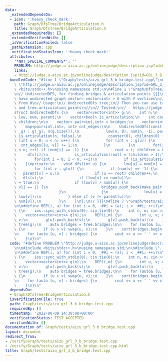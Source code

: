 ```yaml
---
data:
  _extendedDependsOn:
  - icon: ':heavy_check_mark:'
    path: Graph/DfsTree/BridgeArticulation.h
    title: Graph/DfsTree/BridgeArticulation.h
  _extendedRequiredBy: []
  _extendedVerifiedWith: []
  _isVerificationFailed: false
  _pathExtension: cpp
  _verificationStatusIcon: ':heavy_check_mark:'
  attributes:
    '*NOT_SPECIAL_COMMENTS*': ''
    PROBLEM: http://judge.u-aizu.ac.jp/onlinejudge/description.jsp?id=GRL_3_B
    links:
    - http://judge.u-aizu.ac.jp/onlinejudge/description.jsp?id=GRL_3_B
  bundledCode: "#line 1 \"Graph/tests/aizu_grl_3_b_bridge.test.cpp\"\n#define PROBLEM\
    \ \"http://judge.u-aizu.ac.jp/onlinejudge/description.jsp?id=GRL_3_B\"\n\n#include\
    \ <bits/stdc++.h>\nusing namespace std;\n\n#line 1 \"Graph/DfsTree/BridgeArticulation.h\"\
    \n// UndirectedDFS, for finding bridges & articulation points {{{\n// Assume already\
    \ have undirected graph vector< vector<int> > G with V vertices\n// Vertex index\
    \ from 0\n// Usage:\n// UndirectedDfs tree;\n// Then you can use tree.bridges\
    \ and tree.articulation_points\n//\n// Tested:\n// - https://judge.yosupo.jp/problem/two_edge_connected_components\n\
    struct UndirectedDfs {\n    vector<vector<int>> g;\n    int n;\n    vector<int>\
    \ low, num, parent;\n    vector<bool> is_articulation;\n    int counter, root,\
    \ children;\n\n    vector< pair<int,int> > bridges;\n    vector<int> articulation_points;\n\
    \    map<pair<int,int>, int> cnt_edges;\n\n    UndirectedDfs(const vector<vector<int>>&\
    \ _g) : g(_g), n(g.size()),\n            low(n, 0), num(n, -1), parent(n, 0),\
    \ is_articulation(n, false),\n            counter(0), children(0) {\n        for\
    \ (int u = 0; u < n; u++) {\n            for (int v : g[u]) {\n              \
    \  cnt_edges[{u, v}] += 1;\n            }\n        }\n        for(int i = 0; i\
    \ < n; ++i) if (num[i] == -1) {\n            root = i; children = 0;\n       \
    \     dfs(i);\n            is_articulation[root] = (children > 1);\n        }\n\
    \        for(int i = 0; i < n; ++i)\n            if (is_articulation[i]) articulation_points.push_back(i);\n\
    \    }\nprivate:\n    void dfs(int u) {\n        low[u] = num[u] = counter++;\n\
    \        for (int v : g[u]) {\n            if (num[v] == -1) {\n             \
    \   parent[v] = u;\n                if (u == root) children++;\n             \
    \   dfs(v);\n                if (low[v] >= num[u])\n                    is_articulation[u]\
    \ = true;\n                if (low[v] > num[u]) {\n                    if (cnt_edges[{u,\
    \ v}] == 1) {\n                        bridges.push_back(make_pair(u, v));\n \
    \                   }\n                }\n                low[u] = min(low[u],\
    \ low[v]);\n            } else if (v != parent[u])\n                low[u] = min(low[u],\
    \ num[v]);\n        }\n    }\n};\n// }}}\n#line 7 \"Graph/tests/aizu_grl_3_b_bridge.test.cpp\"\
    \n\n#define REP(i, a) for (int i = 0, _##i = (a); i < _##i; ++i)\n\nint main()\
    \ {\n    ios::sync_with_stdio(0); cin.tie(0);\n    int n, m; cin >> n >> m;\n\
    \    vector<vector<int>> g(n);\n    REP(i,m) {\n        int u, v; cin >> u >>\
    \ v;\n        g[u].push_back(v);\n        g[v].push_back(u);\n    }\n\n    UndirectedDfs\
    \ tree(g);\n    auto bridges = tree.bridges;\n\n    for (auto& [u, v] : bridges)\
    \ {\n        if (u > v) swap(u, v);\n    }\n    sort(bridges.begin(), bridges.end());\n\
    \n    for (auto [u, v] : bridges) {\n        cout << u << ' ' << v << endl;\n\
    \    }\n}\n"
  code: "#define PROBLEM \"http://judge.u-aizu.ac.jp/onlinejudge/description.jsp?id=GRL_3_B\"\
    \n\n#include <bits/stdc++.h>\nusing namespace std;\n\n#include \"../DfsTree/BridgeArticulation.h\"\
    \n\n#define REP(i, a) for (int i = 0, _##i = (a); i < _##i; ++i)\n\nint main()\
    \ {\n    ios::sync_with_stdio(0); cin.tie(0);\n    int n, m; cin >> n >> m;\n\
    \    vector<vector<int>> g(n);\n    REP(i,m) {\n        int u, v; cin >> u >>\
    \ v;\n        g[u].push_back(v);\n        g[v].push_back(u);\n    }\n\n    UndirectedDfs\
    \ tree(g);\n    auto bridges = tree.bridges;\n\n    for (auto& [u, v] : bridges)\
    \ {\n        if (u > v) swap(u, v);\n    }\n    sort(bridges.begin(), bridges.end());\n\
    \n    for (auto [u, v] : bridges) {\n        cout << u << ' ' << v << endl;\n\
    \    }\n}\n"
  dependsOn:
  - Graph/DfsTree/BridgeArticulation.h
  isVerificationFile: true
  path: Graph/tests/aizu_grl_3_b_bridge.test.cpp
  requiredBy: []
  timestamp: '2022-08-09 14:38:08+08:00'
  verificationStatus: TEST_ACCEPTED
  verifiedWith: []
documentation_of: Graph/tests/aizu_grl_3_b_bridge.test.cpp
layout: document
redirect_from:
- /verify/Graph/tests/aizu_grl_3_b_bridge.test.cpp
- /verify/Graph/tests/aizu_grl_3_b_bridge.test.cpp.html
title: Graph/tests/aizu_grl_3_b_bridge.test.cpp
---
```

